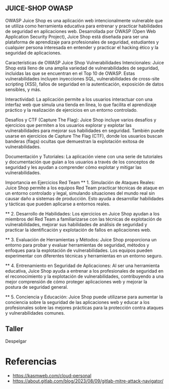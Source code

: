 ## JUICE-SHOP  OWASP

OWASP Juice Shop es una aplicación web intencionalmente vulnerable que se utiliza como herramienta educativa para entrenar y practicar habilidades de seguridad en aplicaciones web. Desarrollada por OWASP (Open Web Application Security Project), Juice Shop está diseñada para ser una plataforma de aprendizaje para profesionales de seguridad, estudiantes y cualquier persona interesada en entender y practicar el hacking ético y la seguridad de aplicaciones.

Características de OWASP Juice Shop
Vulnerabilidades Intencionales: Juice Shop está lleno de una amplia variedad de vulnerabilidades de seguridad, incluidas las que se encuentran en el Top 10 de OWASP. Estas vulnerabilidades incluyen inyecciones SQL, vulnerabilidades de cross-site scripting (XSS), fallos de seguridad en la autenticación, exposición de datos sensibles, y más.

Interactividad: La aplicación permite a los usuarios interactuar con una interfaz web que simula una tienda en línea, lo que facilita el aprendizaje práctico y la realización de ejercicios en un entorno controlado.

Desafíos y CTF (Capture The Flag): Juice Shop incluye varios desafíos y ejercicios que permiten a los usuarios explorar y explotar las vulnerabilidades para mejorar sus habilidades en seguridad. También puede usarse en ejercicios de Capture The Flag (CTF), donde los usuarios buscan banderas (flags) ocultas que demuestran la explotación exitosa de vulnerabilidades.

Documentación y Tutoriales: La aplicación viene con una serie de tutoriales y documentación que guían a los usuarios a través de los conceptos de seguridad y les ayudan a comprender cómo explotar y mitigar las vulnerabilidades.

Importancia en Ejercicios Red Team
** 1. Simulación de Ataques Reales: Juice Shop permite a los equipos Red Team practicar técnicas de ataque en un entorno controlado y legal, simulando situaciones del mundo real sin causar daño a sistemas de producción. Esto ayuda a desarrollar habilidades y tácticas que pueden aplicarse a entornos reales.

** 2. Desarrollo de Habilidades: Los ejercicios en Juice Shop ayudan a los miembros del Red Team a familiarizarse con las técnicas de explotación de vulnerabilidades, mejorar sus habilidades de análisis de seguridad y practicar la identificación y explotación de fallos en aplicaciones web.

** 3. Evaluación de Herramientas y Métodos: Juice Shop proporciona un entorno para probar y evaluar herramientas de seguridad, métodos y enfoques para la explotación de vulnerabilidades. Los equipos pueden experimentar con diferentes técnicas y herramientas en un entorno seguro.

** 4. Entrenamiento en Seguridad de Aplicaciones: Al ser una herramienta educativa, Juice Shop ayuda a entrenar a los profesionales de seguridad en el reconocimiento y la explotación de vulnerabilidades, contribuyendo a una mejor comprensión de cómo proteger aplicaciones web y mejorar la postura de seguridad general.

** 5. Conciencia y Educación: Juice Shop puede utilizarse para aumentar la conciencia sobre la seguridad de las aplicaciones web y educar a los profesionales sobre las mejores prácticas para la protección contra ataques y vulnerabilidades comunes.


##  Taller 

Despelgar


# Referencias
- https://kasmweb.com/cloud-personal
- https://about.gitlab.com/blog/2023/08/09/gitlab-mitre-attack-navigator/
